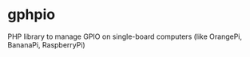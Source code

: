 # gphpio
PHP library to manage GPIO on single-board computers (like OrangePi, BananaPi, RaspberryPi)
